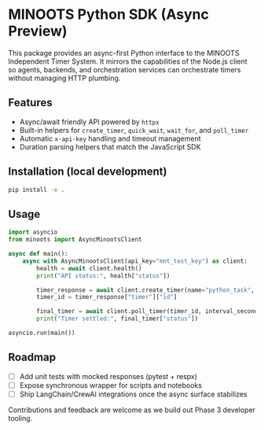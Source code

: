 # MINOOTS Python SDK (Async Preview)

This package provides an async-first Python interface to the MINOOTS Independent Timer System. It mirrors the capabilities of
the Node.js client so agents, backends, and orchestration services can orchestrate timers without managing HTTP plumbing.

## Features

- Async/await friendly API powered by `httpx`
- Built-in helpers for `create_timer`, `quick_wait`, `wait_for`, and `poll_timer`
- Automatic `x-api-key` handling and timeout management
- Duration parsing helpers that match the JavaScript SDK

## Installation (local development)

```bash
pip install -e .
```

## Usage

```python
import asyncio
from minoots import AsyncMinootsClient

async def main():
    async with AsyncMinootsClient(api_key="mnt_test_key") as client:
        health = await client.health()
        print("API status:", health["status"])

        timer_response = await client.create_timer(name="python_task", duration="45s")
        timer_id = timer_response["timer"]["id"]

        final_timer = await client.poll_timer(timer_id, interval_seconds=0.5)
        print("Timer settled:", final_timer["status"])

asyncio.run(main())
```

## Roadmap

- [ ] Add unit tests with mocked responses (pytest + respx)
- [ ] Expose synchronous wrapper for scripts and notebooks
- [ ] Ship LangChain/CrewAI integrations once the async surface stabilizes

Contributions and feedback are welcome as we build out Phase 3 developer tooling.

